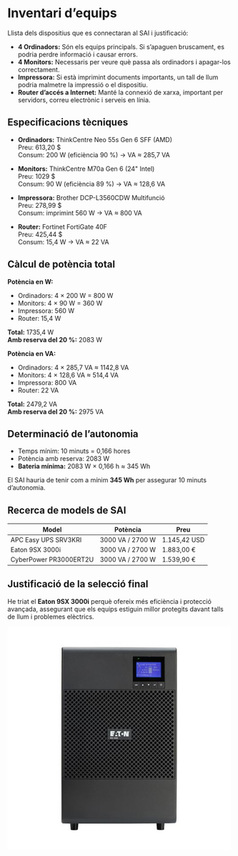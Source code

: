 # Inventari d’equips

Llista dels dispositius que es connectaran al SAI i justificació:

- **4 Ordinadors:** Són els equips principals. Si s’apaguen bruscament, es podria perdre informació i causar errors.  
- **4 Monitors:** Necessaris per veure què passa als ordinadors i apagar-los correctament.  
- **Impressora:** Si està imprimint documents importants, un tall de llum podria malmetre la impressió o el dispositiu.  
- **Router d’accés a Internet:** Manté la connexió de xarxa, important per servidors, correu electrònic i serveis en línia.

## Especificacions tècniques

- **Ordinadors:** ThinkCentre Neo 55s Gen 6 SFF (AMD)  
  Preu: 613,20 $  
  Consum: 200 W (eficiència 90 %) → VA ≈ 285,7 VA  

- **Monitors:** ThinkCentre M70a Gen 6 (24" Intel)  
  Preu: 1029 $  
  Consum: 90 W (eficiència 89 %) → VA ≈ 128,6 VA  

- **Impressora:** Brother DCP-L3560CDW Multifunció  
  Preu: 278,99 $  
  Consum: imprimint 560 W → VA ≈ 800 VA  

- **Router:** Fortinet FortiGate 40F  
  Preu: 425,44 $  
  Consum: 15,4 W → VA ≈ 22 VA  

## Càlcul de potència total

**Potència en W:**

- Ordinadors: 4 × 200 W = 800 W  
- Monitors: 4 × 90 W = 360 W  
- Impressora: 560 W  
- Router: 15,4 W  

**Total:** 1735,4 W  
**Amb reserva del 20 %:** 2083 W  

**Potència en VA:**

- Ordinadors: 4 × 285,7 VA ≈ 1142,8 VA  
- Monitors: 4 × 128,6 VA ≈ 514,4 VA  
- Impressora: 800 VA  
- Router: 22 VA  

**Total:** 2479,2 VA  
**Amb reserva del 20 %:** 2975 VA  

## Determinació de l’autonomia

- Temps mínim: 10 minuts = 0,166 hores  
- Potència amb reserva: 2083 W  
- **Bateria mínima:** 2083 W × 0,166 h ≈ 345 Wh  

El SAI hauria de tenir com a mínim **345 Wh** per assegurar 10 minuts d’autonomia.

## Recerca de models de SAI

| Model | Potència | Preu |
|-------|----------|------|
| APC Easy UPS SRV3KRI | 3000 VA / 2700 W | 1.145,42 USD |
| Eaton 9SX 3000i | 3000 VA / 2700 W | 1.883,00 € |
| CyberPower PR3000ERT2U | 3000 VA / 2700 W | 1.539,90 € |

## Justificació de la selecció final

He triat el **Eaton 9SX 3000i** perquè ofereix més eficiència i protecció avançada, assegurant que els equips estiguin millor protegits davant talls de llum i problemes elèctrics.

![Eleccio del SAI final](img/SAI-final.png)
